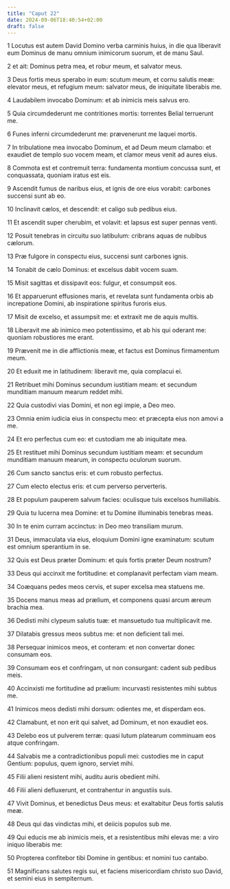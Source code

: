 ```yaml
---
title: "Caput 22"
date: 2024-09-06T18:40:54+02:00
draft: false
---
```




1 Locutus est autem David Domino verba carminis huius, in die qua liberavit eum Dominus de manu omnium inimicorum suorum, et de manu Saul.

2 et ait: Dominus petra mea, et robur meum, et salvator meus.

3 Deus fortis meus sperabo in eum: scutum meum, et cornu salutis meæ: elevator meus, et refugium meum: salvator meus, de iniquitate liberabis me.

4 Laudabilem invocabo Dominum: et ab inimicis meis salvus ero.

5 Quia circumdederunt me contritiones mortis: torrentes Belial terruerunt me.

6 Funes inferni circumdederunt me: prævenerunt me laquei mortis.

7 In tribulatione mea invocabo Dominum, et ad Deum meum clamabo: et exaudiet de templo suo vocem meam, et clamor meus venit ad aures eius.

8 Commota est et contremuit terra: fundamenta montium concussa sunt, et conquassata, quoniam iratus est eis.

9 Ascendit fumus de naribus eius, et ignis de ore eius vorabit: carbones succensi sunt ab eo.

10 Inclinavit cælos, et descendit: et caligo sub pedibus eius.

11 Et ascendit super cherubim, et volavit: et lapsus est super pennas venti.

12 Posuit tenebras in circuitu suo latibulum: cribrans aquas de nubibus cælorum.

13 Præ fulgore in conspectu eius, succensi sunt carbones ignis.

14 Tonabit de cælo Dominus: et excelsus dabit vocem suam.

15 Misit sagittas et dissipavit eos: fulgur, et consumpsit eos.

16 Et apparuerunt effusiones maris, et revelata sunt fundamenta orbis ab increpatione Domini, ab inspiratione spiritus furoris eius.

17 Misit de excelso, et assumpsit me: et extraxit me de aquis multis.

18 Liberavit me ab inimico meo potentissimo, et ab his qui oderant me: quoniam robustiores me erant.

19 Prævenit me in die afflictionis meæ, et factus est Dominus firmamentum meum.

20 Et eduxit me in latitudinem: liberavit me, quia complacui ei.

21 Retribuet mihi Dominus secundum iustitiam meam: et secundum munditiam manuum mearum reddet mihi.

22 Quia custodivi vias Domini, et non egi impie, a Deo meo.

23 Omnia enim iudicia eius in conspectu meo: et præcepta eius non amovi a me.

24 Et ero perfectus cum eo: et custodiam me ab iniquitate mea.

25 Et restituet mihi Dominus secundum iustitiam meam: et secundum munditiam manuum mearum, in conspectu oculorum suorum.

26 Cum sancto sanctus eris: et cum robusto perfectus.

27 Cum electo electus eris: et cum perverso perverteris.

28 Et populum pauperem salvum facies: oculisque tuis excelsos humiliabis.

29 Quia tu lucerna mea Domine: et tu Domine illuminabis tenebras meas.

30 In te enim curram accinctus: in Deo meo transiliam murum.

31 Deus, immaculata via eius, eloquium Domini igne examinatum: scutum est omnium sperantium in se.

32 Quis est Deus præter Dominum: et quis fortis præter Deum nostrum?

33 Deus qui accinxit me fortitudine: et complanavit perfectam viam meam.

34 Coæquans pedes meos cervis, et super excelsa mea statuens me.

35 Docens manus meas ad prælium, et componens quasi arcum æreum brachia mea.

36 Dedisti mihi clypeum salutis tuæ: et mansuetudo tua multiplicavit me.

37 Dilatabis gressus meos subtus me: et non deficient tali mei.

38 Persequar inimicos meos, et conteram: et non convertar donec consumam eos.

39 Consumam eos et confringam, ut non consurgant: cadent sub pedibus meis.

40 Accinxisti me fortitudine ad prælium: incurvasti resistentes mihi subtus me.

41 Inimicos meos dedisti mihi dorsum: odientes me, et disperdam eos.

42 Clamabunt, et non erit qui salvet, ad Dominum, et non exaudiet eos.

43 Delebo eos ut pulverem terræ: quasi lutum platearum comminuam eos atque confringam.

44 Salvabis me a contradictionibus populi mei: custodies me in caput Gentium: populus, quem ignoro, serviet mihi.

45 Filii alieni resistent mihi, auditu auris obedient mihi.

46 Filii alieni defluxerunt, et contrahentur in angustiis suis.

47 Vivit Dominus, et benedictus Deus meus: et exaltabitur Deus fortis salutis meæ.

48 Deus qui das vindictas mihi, et deiicis populos sub me.

49 Qui educis me ab inimicis meis, et a resistentibus mihi elevas me: a viro iniquo liberabis me:

50 Propterea confitebor tibi Domine in gentibus: et nomini tuo cantabo.

51 Magnificans salutes regis sui, et faciens misericordiam christo suo David, et semini eius in sempiternum.

